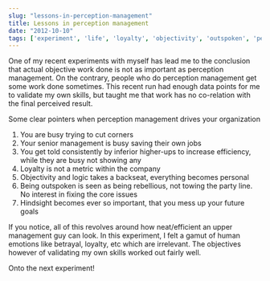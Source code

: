 ```yaml
---
slug: "lessons-in-perception-management"
title: Lessons in perception management
date: "2012-10-10"
tags: ['experiment', 'life', 'loyalty', 'objectivity', 'outspoken', 'perception management']
---
```

One of my recent experiments with myself has lead me to the conclusion that actual objective work done is not as important as perception management. On the contrary, people who do perception management get some work done sometimes. This recent run had enough data points for me to validate my own skills, but taught me that work has no co-relation with the final perceived result.

Some clear pointers when perception management drives your organization
1. You are busy trying to cut corners
2. Your senior management is busy saving their own jobs
3. You get told consistently by inferior higher-ups to increase efficiency, while they are busy not showing any
4. Loyalty is not a metric within the company
5. Objectivity and logic takes a backseat, everything becomes personal
6. Being outspoken is seen as being rebellious, not towing the party line. No interest in fixing the core issues
7. Hindsight becomes ever so important, that you mess up your future goals

If you notice, all of this revolves around how neat/efficient an upper management guy can look. In this experiment, I felt a gamut of human emotions like betrayal, loyalty, etc which are irrelevant. The objectives however of validating my own skills worked out fairly well.

Onto the next experiment!
